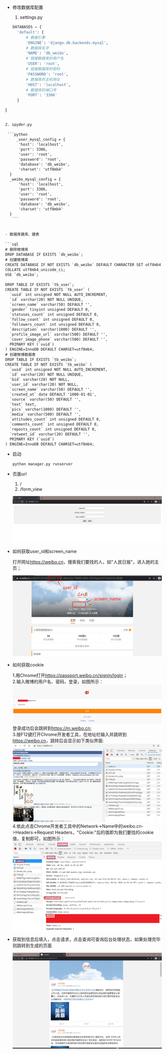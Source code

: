 - 修改数据库配置

  1. settings.py
  ```python
  DATABASES = {
    'default': {
        # 数据引擎
        'ENGINE': 'django.db.backends.mysql',
        # 数据库名字
        'NAME': 'db_weibo',
        # 链接数据库的用户名
        'USER': 'root',
        # 链接数据库的密码
        'PASSWORD': 'root',
        # 数据库的主机地址
        'HOST': 'localhost',
        # 数据库的端口号
        'PORT': '3306'
    }
}

  ```

  2. spyder.py
  
   ```python
       _user_mysql_config = {
        'host': 'localhost',
        'port': 3306,
        'user': 'root',
        'password': 'root',
        'database': 'db_weibo',
        'charset': 'utf8mb4'
    }
    _weibo_mysql_config = {
        'host': 'localhost',
        'port': 3306,
        'user': 'root',
        'password': 'root',
        'database': 'db_weibo',
        'charset': 'utf8mb4'
    }
     ```


- 数据库建库、建表

  ```sql
  # 删除微博库
  DROP DATABASE IF EXISTS `db_weibo`;
  # 创建微博库
  CREATE DATABASE IF NOT EXISTS `db_weibo` DEFAULT CHARACTER SET utf8mb4 COLLATE utf8mb4_unicode_ci;
  USE `db_weibo`;
  
  DROP TABLE IF EXISTS `tb_user`;
  CREATE TABLE IF NOT EXISTS `tb_user` (
    `uuid` int unsigned NOT NULL AUTO_INCREMENT,
    `id` varchar(20) NOT NULL UNIQUE,
    `screen_name` varchar(50) DEFAULT '',
    `gender` tinyint unsigned DEFAULT 0,
    `statuses_count` int unsigned DEFAULT 0,
    `follow_count` int unsigned DEFAULT 0,
    `followers_count` int unsigned DEFAULT 0,
    `description` varchar(1000) DEFAULT '',
    `profile_image_url` varchar(500) DEFAULT '',
    `cover_image_phone` varchar(500) DEFAULT '',
    PRIMARY KEY (`uuid`)
  ) ENGINE=InnoDB DEFAULT CHARSET=utf8mb4;
  # 创建微博数据表
  DROP TABLE IF EXISTS `tb_weibo`;
  CREATE TABLE IF NOT EXISTS `tb_weibo` (
    `uuid` int unsigned NOT NULL AUTO_INCREMENT,
    `id` varchar(20) NOT NULL UNIQUE,
    `bid` varchar(20) NOT NULL,
  	`user_id` varchar(20) NOT NULL,
  	`screen_name` varchar(50) DEFAULT '',
    `created_at` date DEFAULT '1000-01-01',
    `source` varchar(50) DEFAULT '',
    `text` text,
    `pics` varchar(1000) DEFAULT '',
    `media` varchar(500) DEFAULT '',
    `attitudes_count` int unsigned DEFAULT 0,
    `comments_count` int unsigned DEFAULT 0,
    `reposts_count` int unsigned DEFAULT 0,
    `retweet_id` varchar(20) DEFAULT '',
    PRIMARY KEY (`uuid`)
  ) ENGINE=InnoDB DEFAULT CHARSET=utf8mb4;
  ```

- 启动

  ```
  python manager.py runserver
  ```

- 页面url 

  1. /
  2. /form_view

  ![](https://raw.githubusercontent.com/WangJINGJING233/DJANGO_SPYDER/master/images/main.png)


- 如何获取user_id和screen_name

  打开网址<https://weibo.cn>，搜索我们要找的人，如"人民日报"，进入她的主页；

  ![](https://raw.githubusercontent.com/WangJINGJING233/DJANGO_SPYDER/master/images/user_id.png)

- 如何获取cookie

  1.用Chrome打开<https://passport.weibo.cn/signin/login>；<br>
  2.输入微博的用户名、密码，登录，如图所示：
  ![](https://raw.githubusercontent.com/WangJINGJING233/DJANGO_SPYDER/master/images/cookie1.png)
  登录成功后会跳转到<https://m.weibo.cn>;<br>
  3.按F12键打开Chrome开发者工具，在地址栏输入并跳转到<https://weibo.cn>，跳转后会显示如下类似界面:
  ![](https://raw.githubusercontent.com/WangJINGJING233/DJANGO_SPYDER/master/images/cookie2.png)
  4.依此点击Chrome开发者工具中的Network->Name中的weibo.cn->Headers->Request Headers，"Cookie:"后的值即为我们要找的cookie值，复制即可，如图所示：
  ![](https://raw.githubusercontent.com/WangJINGJING233/DJANGO_SPYDER/master/images/cookie3.png)

- 获取到信息后填入，点击请求，点击查询可查询后台处理状态，如果处理完毕则跳转到生成的页面

  ![](https://raw.githubusercontent.com/WangJINGJING233/DJANGO_SPYDER/master/images/show.png)

  

  

